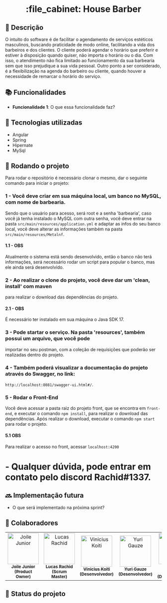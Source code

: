 <h1 align="center">:file_cabinet: House Barber</h1>

## :memo: Descrição

O intuito do software é de facilitar o agendamento de serviços estéticos masculinos, buscando praticidade de modo online, facilitando a vida dos barbeiros e dos clientes. O cliente poderá agendar o horário que preferir e estiver à disposição quando quiser, não importa o horário ou o dia. Com isso, o atendimento não fica limitado ao funcionamento da sua barbearia sem que isso prejudique a sua vida pessoal. Outro ponto a ser considerado, é a flexibilização na agenda do barbeiro ou cliente, quando houver a necessidade de remarcar o horário do serviço.

## :books: Funcionalidades
* <b>Funcionalidade 1</b>: O que essa funcionalidade faz?

## :wrench: Tecnologias utilizadas
* Angular
* Spring 
* Hipernate
* MySql

## :rocket: Rodando o projeto
Para rodar o repositório é necessário clonar o mesmo, dar o seguinte comando para iniciar o projeto:
### 1 - Você deve criar em sua máquina local, um banco no MySQL, com nome de barbearia.
Sendo que o usuário para acesso, será root e a senha 'barbearia', caso você já tenha
instalado o MySQL com outra senha, você deve entrar na pasta `src/main/resources/application.yml`
e adaptar as infos do seu banco local, você deve alterar as informações também na pasta `src/main/resources/Metalnf`.

#### 1.1 - OBS
Atualmente o sistema está sendo desenvolvido, então o banco não terá informações, 
será necessário rodar um script para popular o banco, mas ele ainda será desenvolvido.

### 2 - Ao realizar o clone do projeto, você deve dar um 'clean, install' com maven
para realizar o download das dependências do projeto.

#### 2.1 - OBS
É necessário ter instalado em sua máquina o Java SDK 17.

### 3 - Pode startar o serviço. Na pasta 'resources', também possui um arquivo, que você pode
importar no seu postman, com a coleção de requisições que poderão ser realizadas dentro do projeto.

### 4 - Também poderá visualizar a documentação do projeto através do Swagger, no link:
`http://localhost:8081/swagger-ui.html#/`.

### 5 - Rodar o Front-End
Você deve acessar a pasta raiz do projeto front, que se encontra em `front-end`, e executar o comando
`npm install`, para realizar o download das dependências. Após realizar o download, executar o comando
`npm start` para rodar o projeto.

#### 5.1 OBS
Para realizar o acesso no front, acessar `localhost:4200`

# - Qualquer dúvida, pode entrar em contato pelo discord Rachid#1337.

## :soon: Implementação futura
* O que será implementado na próxima sprint?

## :handshake: Colaboradores

<table>
  <tr>
    <td align="center">
      <a href="http://github.com/JoileJr">
        <img src="https://avatars.githubusercontent.com/u/105524292?v=4" width="100px;" alt="Joile Junior"/><br>
        <sub>
          <b>Joile Junior (Product Owner)</b>
        </sub>
      </a>
    </td>
    <td align="center">
      <a href="http://github.com/lucasrachid">
        <img src="https://avatars.githubusercontent.com/u/65245074?v=4" width="100px;" alt="Lucas Rachid"/><br>
        <sub>
          <b>Lucas Rachid (Scrum Master)</b>
        </sub>
      </a>
    </td>
    <td align="center">
      <a href="http://github.com/ViniciusKoiti">
        <img src="https://avatars.githubusercontent.com/u/65818436?v=4" width="100px;" alt="Vinicius Koiti"/><br>
        <sub>
          <b>Vinicius Koiti (Desenvolvedor)</b>
        </sub>
      </a>
    </td>
    <td align="center">
      <a href="http://github.com/yurigauze">
        <img src="https://avatars.githubusercontent.com/u/97847334?v=4" width="100px;" alt="Yuri Gauze"/><br>
        <sub>
          <b>Yuri Gauze (Desenvolvedor)</b>
        </sub>
      </a>
    </td>
    <td align="center">
      <a href="http://github.com/GabrielleKw">
        <img src="https://avatars.githubusercontent.com/u/76081229?v=4" width="100px;" alt="Gabrielle Siqueira"/><br>
        <sub>
          <b>Gabrielle Siqueira (Desenvolvedor)</b>
        </sub>
      </a>
    </td>
  </tr>
</table>
 
## :dart: Status do projeto
